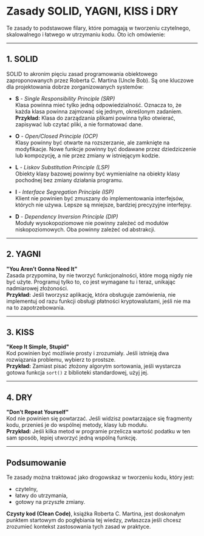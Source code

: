# Zasady SOLID, YAGNI, KISS i DRY

Te zasady to podstawowe filary, które pomagają w tworzeniu czytelnego, skalowalnego i łatwego w utrzymaniu kodu. Oto ich omówienie:

---

## **1. SOLID**  
SOLID to akronim pięciu zasad programowania obiektowego zaproponowanych przez Roberta C. Martina (Uncle Bob). Są one kluczowe dla projektowania dobrze zorganizowanych systemów:

- **S** - *Single Responsibility Principle (SRP)*  
  Klasa powinna mieć tylko jedną odpowiedzialność. Oznacza to, że każda klasa powinna zajmować się jednym, określonym zadaniem.  
  **Przykład:** Klasa do zarządzania plikami powinna tylko otwierać, zapisywać lub czytać pliki, a nie formatować dane.

- **O** - *Open/Closed Principle (OCP)*  
  Klasy powinny być otwarte na rozszerzanie, ale zamknięte na modyfikacje. Nowe funkcje powinny być dodawane przez dziedziczenie lub kompozycję, a nie przez zmiany w istniejącym kodzie.

- **L** - *Liskov Substitution Principle (LSP)*  
  Obiekty klasy bazowej powinny być wymienialne na obiekty klasy pochodnej bez zmiany działania programu.

- **I** - *Interface Segregation Principle (ISP)*  
  Klient nie powinien być zmuszany do implementowania interfejsów, których nie używa. Lepsze są mniejsze, bardziej precyzyjne interfejsy.

- **D** - *Dependency Inversion Principle (DIP)*  
  Moduły wysokopoziomowe nie powinny zależeć od modułów niskopoziomowych. Oba powinny zależeć od abstrakcji.

---

## **2. YAGNI**  
**"You Aren’t Gonna Need It"**  
Zasada przypomina, by nie tworzyć funkcjonalności, które mogą nigdy nie być użyte. Programuj tylko to, co jest wymagane tu i teraz, unikając nadmiarowej złożoności.  
**Przykład:** Jeśli tworzysz aplikację, która obsługuje zamówienia, nie implementuj od razu funkcji obsługi płatności kryptowalutami, jeśli nie ma na to zapotrzebowania.

---

## **3. KISS**  
**"Keep It Simple, Stupid"**  
Kod powinien być możliwie prosty i zrozumiały. Jeśli istnieją dwa rozwiązania problemu, wybierz to prostsze.  
**Przykład:** Zamiast pisać złożony algorytm sortowania, jeśli wystarcza gotowa funkcja `sort()` z biblioteki standardowej, użyj jej.

---

## **4. DRY**  
**"Don’t Repeat Yourself"**  
Kod nie powinien się powtarzać. Jeśli widzisz powtarzające się fragmenty kodu, przenieś je do wspólnej metody, klasy lub modułu.  
**Przykład:** Jeśli kilka metod w programie przelicza wartość podatku w ten sam sposób, lepiej utworzyć jedną wspólną funkcję.

---

## **Podsumowanie**  
Te zasady można traktować jako drogowskaz w tworzeniu kodu, który jest:
- czytelny,
- łatwy do utrzymania,
- gotowy na przyszłe zmiany.

**Czysty kod (Clean Code)**, książka Roberta C. Martina, jest doskonałym punktem startowym do pogłębiania tej wiedzy, zwłaszcza jeśli chcesz zrozumieć kontekst zastosowania tych zasad w praktyce.
